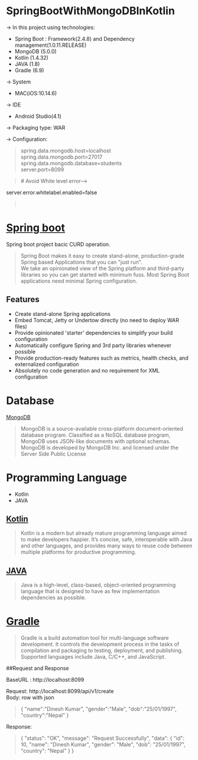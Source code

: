 # SpringBootWithMongoDBInKotlin

-> In this project using technologies:
* Spring Boot : Framework(2.4.8) and Dependency management(1.0.11.RELEASE)
* MongoDB (5.0.0)
* Kotlin (1.4.32)
* JAVA (1.8)
* Gradle (6.9)

-> System 
* MAC(iOS:10.14.6)

-> IDE
* Android Studio(4.1)

-> Packaging type: WAR

-> Configuration:<br>
  > spring.data.mongodb.host=localhost<br>
   spring.data.mongodb.port=27017<br>
   spring.data.mongodb.database=students<br>
   server.port=8099<br>

><!--> # Avoid White level error-->
server.error.whitelabel.enabled=false <br>
><!--#logging.level.ROOT=DEBUG--><br>



# [Spring boot](https://spring.io/projects/spring-boot)
Spring boot project bacic CURD operation.

> Spring Boot makes it easy to create stand-alone, production-grade Spring based Applications that you can "just run".<br>
 We take an opinionated view of the Spring platform and third-party libraries so you can get started with minimum fuss. Most Spring Boot applications need minimal Spring configuration.
 
 ## Features
 * Create stand-alone Spring applications
 * Embed Tomcat, Jetty or Undertow directly (no need to deploy WAR files)
 * Provide opinionated 'starter' dependencies to simplify your build configuration
 * Automatically configure Spring and 3rd party libraries whenever possible
 * Provide production-ready features such as metrics, health checks, and externalized configuration
 * Absolutely no code generation and no requirement for XML configuration


# Database
 [MongoDB](https://docs.mongodb.com) 
  > MongoDB is a source-available cross-platform document-oriented database program. Classified as a NoSQL database program, MongoDB uses JSON-like documents with optional schemas. MongoDB is developed by MongoDB Inc. and licensed under the Server Side Public License

# Programming Language
* Kotlin
* JAVA

## [Kotlin](https://kotlinlang.org)
> Kotlin is a modern but already mature programming language aimed to make developers happier. It’s concise, safe, interoperable with Java and other languages, and provides many ways to reuse code between multiple platforms for productive programming.

## [JAVA](https://www.java.com/en/)
> Java is a high-level, class-based, object-oriented programming language that is designed to have as few implementation dependencies as possible.

# [Gradle](https://gradle.org)
> Gradle is a build automation tool for multi-language software development. It controls the development process in the tasks of compilation and packaging to testing, deployment, and publishing. Supported languages include Java, C/C++, and JavaScript.




##Request and Response<br>

BaseURL : http://localhost:8099

Request: http://localhost:8099/api/v1/create<br>
Body: row with json<br>
> {
    "name":"Dinesh Kumar",
    "gender":"Male",
    "dob":"25/01/1997",
    "country":"Nepal"
}


Response:<br>
> {
    "status": "OK",
    "message": "Request Successfully",
    "data": {
        "id": 10,
        "name": "Dinesh Kumar",
        "gender": "Male",
        "dob": "25/01/1997",
        "country": "Nepal"
    }
}

